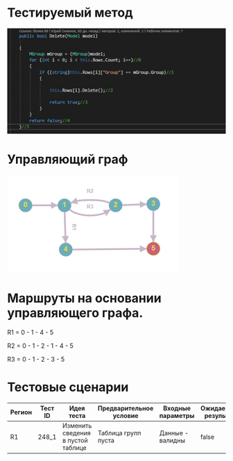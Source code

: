 # Тестируемый метод
![alt text](CODE.png "Тестируемый метод")
# Управляющий граф
![alt text](GRAPH.PNG "Управляющий граф")
# Маршруты на основании управляющего графа.

R1 = 0 - 1 - 4 - 5 

R2 = 0 - 1 - 2 - 1 - 4 - 5 

R3 = 0 - 1 - 2 - 3 - 5    

# Тестовые сценарии
|Регион|Тест ID|Идея теста|Предварительное условие|Входные параметры|Ожидаемый результат|
| --- | --- | --- | --- | --- | --- |
|R1|248_1|Изменить сведения в пустой таблице |Таблица групп пуста |Данные - валидны|false|